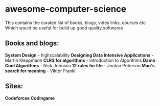 # awesome-computer-science
This contains the curated list of books, blogs, vides links, courses etc Which would be useful for build up good quality softwares 

## Books and blogs:

**System Design** - highscalability
**Designing Data Intensive Applications** - Martin Kleppmann
**CLRS for algorithms** - Introduction to Algorithms
**Damn Cool Algorithms** - Nick Johnson
**12 rules for life** - Jordan Peterson
**Man's search for meaning** - Viktor Frankl

## Sites:

**Codeforces** 
**Codingame** 
